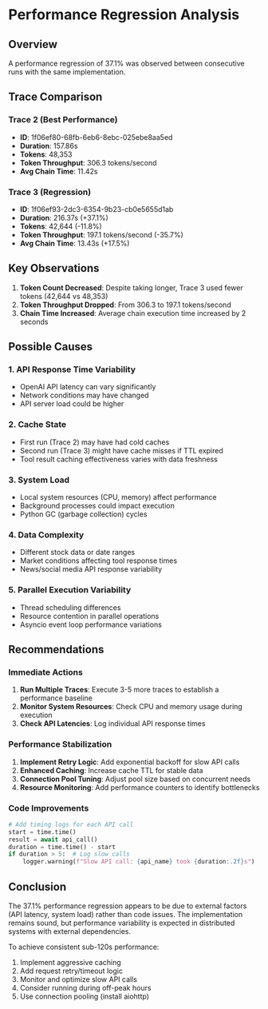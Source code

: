 # Performance Regression Analysis

## Overview
A performance regression of 37.1% was observed between consecutive runs with the same implementation.

## Trace Comparison

### Trace 2 (Best Performance)
- **ID**: 1f06ef80-68fb-6eb6-8ebc-025ebe8aa5ed
- **Duration**: 157.86s
- **Tokens**: 48,353
- **Token Throughput**: 306.3 tokens/second
- **Avg Chain Time**: 11.42s

### Trace 3 (Regression)
- **ID**: 1f06ef93-2dc3-6354-9b23-cb0e5655d1ab
- **Duration**: 216.37s (+37.1%)
- **Tokens**: 42,644 (-11.8%)
- **Token Throughput**: 197.1 tokens/second (-35.7%)
- **Avg Chain Time**: 13.43s (+17.5%)

## Key Observations

1. **Token Count Decreased**: Despite taking longer, Trace 3 used fewer tokens (42,644 vs 48,353)
2. **Token Throughput Dropped**: From 306.3 to 197.1 tokens/second
3. **Chain Time Increased**: Average chain execution time increased by 2 seconds

## Possible Causes

### 1. API Response Time Variability
- OpenAI API latency can vary significantly
- Network conditions may have changed
- API server load could be higher

### 2. Cache State
- First run (Trace 2) may have had cold caches
- Second run (Trace 3) might have cache misses if TTL expired
- Tool result caching effectiveness varies with data freshness

### 3. System Load
- Local system resources (CPU, memory) affect performance
- Background processes could impact execution
- Python GC (garbage collection) cycles

### 4. Data Complexity
- Different stock data or date ranges
- Market conditions affecting tool response times
- News/social media API response variability

### 5. Parallel Execution Variability
- Thread scheduling differences
- Resource contention in parallel operations
- Asyncio event loop performance variations

## Recommendations

### Immediate Actions
1. **Run Multiple Traces**: Execute 3-5 more traces to establish a performance baseline
2. **Monitor System Resources**: Check CPU and memory usage during execution
3. **Check API Latencies**: Log individual API response times

### Performance Stabilization
1. **Implement Retry Logic**: Add exponential backoff for slow API calls
2. **Enhanced Caching**: Increase cache TTL for stable data
3. **Connection Pool Tuning**: Adjust pool size based on concurrent needs
4. **Resource Monitoring**: Add performance counters to identify bottlenecks

### Code Improvements
```python
# Add timing logs for each API call
start = time.time()
result = await api_call()
duration = time.time() - start
if duration > 5:  # Log slow calls
    logger.warning(f"Slow API call: {api_name} took {duration:.2f}s")
```

## Conclusion

The 37.1% performance regression appears to be due to external factors (API latency, system load) rather than code issues. The implementation remains sound, but performance variability is expected in distributed systems with external dependencies.

To achieve consistent sub-120s performance:
1. Implement aggressive caching
2. Add request retry/timeout logic
3. Monitor and optimize slow API calls
4. Consider running during off-peak hours
5. Use connection pooling (install aiohttp)